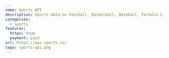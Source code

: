```yaml
---
name: Sports API
description: Sports data on Football, Basketball, Baseball, Formula-1, Handball, Hockey, Rugby, Vollyeball and more
categories:
  - sports
features:
  https: true
  payment: paid
url: https://api-sports.io/
logo: sports-api.png
---
```

